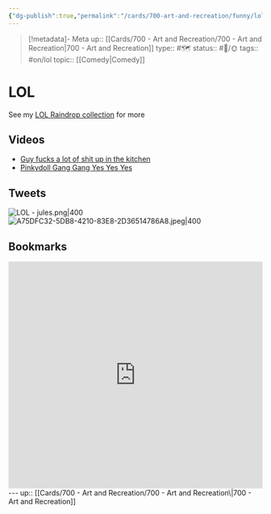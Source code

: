 ```yaml
---
{"dg-publish":true,"permalink":"/cards/700-art-and-recreation/funny/lol/","title":"LOL"}
---
```



> [!metadata]- Meta
> up:: [[Cards/700 - Art and Recreation/700 - Art and Recreation\|700 - Art and Recreation]]
> type:: #🗺 
> status:: #📝/🌞
> tags::  #on/lol 
> topic:: [[Comedy\|Comedy]]

# LOL

See my [LOL Raindrop collection](https://raindrop.io/tophg/lol-35164069) for more

## Videos
- [Guy fucks a lot of shit up in the kitchen](https://www.instagram.com/reel/Co5Vx6-JSQy/?igshid=YmMyMTA2M2Y=)
- [Pinkydoll Gang Gang Yes Yes Yes](https://twitter.com/neiljacobs/status/1678949109326028802?s=61&t=gyRX2W0x81b80X8f34EMoQ)

## Tweets
![LOL - jules.png|400](/img/user/Extras/Attachments/LOL%20-%20jules.png)
![A75DFC32-5DB8-4210-83E8-2D36514786A8.jpeg|400](/img/user/Extras/Attachments/A75DFC32-5DB8-4210-83E8-2D36514786A8.jpeg)

## Bookmarks

<iframe style="border: 0; width: 100%; height: 450px;" allowfullscreen frameborder="0" src="https://raindrop.io/tophg/lol-35164069/embed/sort=-created&theme=dark"></iframe>
---
up:: [[Cards/700 - Art and Recreation/700 - Art and Recreation\|700 - Art and Recreation]]